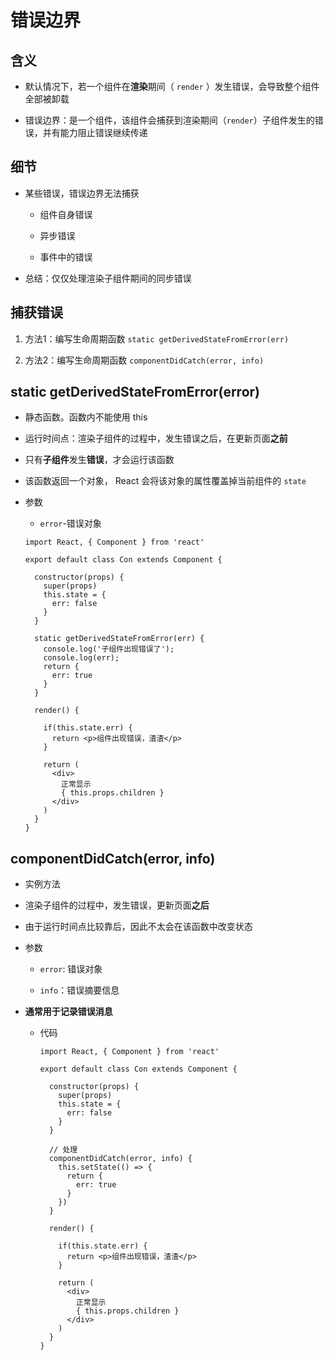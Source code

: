 # 错误边界

## 含义

  - 默认情况下，若一个组件在**渲染**期间（ `render` ）发生错误，会导致整个组件全部被卸载

  - 错误边界：是一个组件，该组件会捕获到渲染期间（`render`）子组件发生的错误，并有能力阻止错误继续传递

## 细节

  - 某些错误，错误边界无法捕获

      - 组件自身错误

      - 异步错误

      - 事件中的错误

  - 总结：仅仅处理渲染子组件期间的同步错误

## 捕获错误

1.  方法1：编写生命周期函数 `static getDerivedStateFromError(err)`

2.  方法2：编写生命周期函数 `componentDidCatch(error, info)`

## static getDerivedStateFromError(error)

  - 静态函数。函数内不能使用 this

  - 运行时间点：渲染子组件的过程中，发生错误之后，在更新页面**之前**

  - 只有**子组件**发生**错误**，才会运行该函数

  - 该函数返回一个对象， React 会将该对象的属性覆盖掉当前组件的 `state`

  - 参数

      - `error`-错误对象

    ```react&#x20;jsx
    import React, { Component } from 'react'

    export default class Con extends Component {

      constructor(props) {
        super(props)
        this.state = {
          err: false
        }
      }

      static getDerivedStateFromError(err) {
        console.log('子组件出现错误了');
        console.log(err);
        return {
          err: true
        }
      }

      render() {

        if(this.state.err) {
          return <p>组件出现错误，渣渣</p>
        }

        return (
          <div>
            正常显示
            { this.props.children }
          </div>
        )
      }
    }
    ```

## componentDidCatch(error, info)

  - 实例方法

  - 渲染子组件的过程中，发生错误，更新页面**之后**

  - 由于运行时间点比较靠后，因此不太会在该函数中改变状态

  - 参数

      - `error`: 错误对象

      - `info`：错误摘要信息

<!---->

  - **通常用于记录错误消息**

      - 代码

        ```react&#x20;jsx
        import React, { Component } from 'react'

        export default class Con extends Component {

          constructor(props) {
            super(props)
            this.state = {
              err: false
            }
          }

          // 处理
          componentDidCatch(error, info) {
            this.setState(() => {
              return {
                err: true
              }
            })
          }

          render() {

            if(this.state.err) {
              return <p>组件出现错误，渣渣</p>
            }

            return (
              <div>
                正常显示
                { this.props.children }
              </div>
            )
          }
        }
        ```
